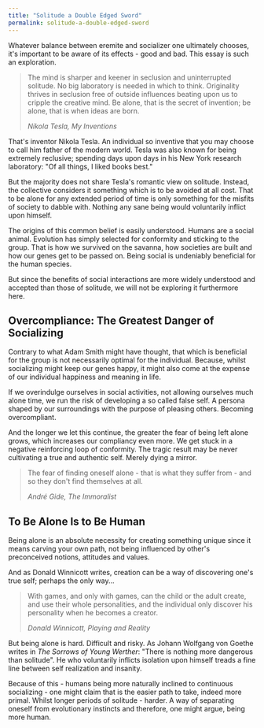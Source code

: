 ```yaml
---
title: "Solitude a Double Edged Sword"
permalink: solitude-a-double-edged-sword
---
```


Whatever balance between eremite and socializer one ultimately chooses, it's important to be aware of its effects - good and bad. This essay is such an exploration.

> The mind is sharper and keener in seclusion and uninterrupted solitude. No big laboratory is needed in which to think. Originality thrives in seclusion free of outside influences beating upon us to cripple the creative mind. Be alone, that is the secret of invention; be alone, that is when ideas are born.
> 
> <cite>Nikola Tesla, _My Inventions_</cite>

That's inventor Nikola Tesla. An individual so inventive that you may choose to call him father of the modern world. Tesla was also known for being extremely reclusive; spending days upon days in his New York research laboratory: "Of all things, I liked books best."

But the majority does not share Tesla's romantic view on solitude. Instead, the collective considers it something which is to be avoided at all cost. That to be alone for any extended period of time is only something for the misfits of society to dabble with. Nothing any sane being would voluntarily inflict upon himself.

The origins of this common belief is easily understood. Humans are a social animal. Evolution has simply selected for conformity and sticking to the group. That is how we survived on the savanna, how societies are built and how our genes get to be passed on. Being social is undeniably beneficial for the human species.

But since the benefits of social interactions are more widely understood and accepted than those of solitude, we will not be exploring it furthermore here.

## Overcompliance: The Greatest Danger of Socializing

Contrary to what Adam Smith might have thought, that which is beneficial for the group is not necessarily optimal for the individual. Because, whilst socializing might keep our genes happy, it might also come at the expense of our individual happiness and meaning in life.

If we overindulge ourselves in social activities, not allowing ourselves much alone time, we run the risk of developing a so called false self. A persona shaped by our surroundings with the purpose of pleasing others. Becoming overcompliant.

And the longer we let this continue, the greater the fear of being left alone grows, which increases our compliancy even more. We get stuck in a negative reinforcing loop of conformity. The tragic result may be never cultivating a true and authentic self. Merely dying a mirror.

> The fear of finding oneself alone - that is what they suffer from - and so they don't find themselves at all.
> 
> <cite>André Gide, _The Immoralist_</cite>

## To Be Alone Is to Be Human

Being alone is an absolute necessity for creating something unique since it means carving your own path, not being influenced by other's preconceived notions, attitudes and values.

And as Donald Winnicott writes, creation can be a way of discovering one's true self; perhaps the only way...

> With games, and only with games, can the child or the adult create, and use their whole personalities, and the individual only discover his personality when he becomes a creator.
> 
> <cite>Donald Winnicott, Playing and Reality</cite>

But being alone is hard. Difficult and risky. As Johann Wolfgang von Goethe writes in _The Sorrows of Young Werther_: "There is nothing more dangerous than solitude". He who voluntarily inflicts isolation upon himself treads a fine line between self realization and insanity.

Because of this - humans being more naturally inclined to continuous socializing - one might claim that is the easier path to take, indeed more primal. Whilst longer periods of solitude - harder. A way of separating oneself from evolutionary instincts and therefore, one might argue, being more human.
